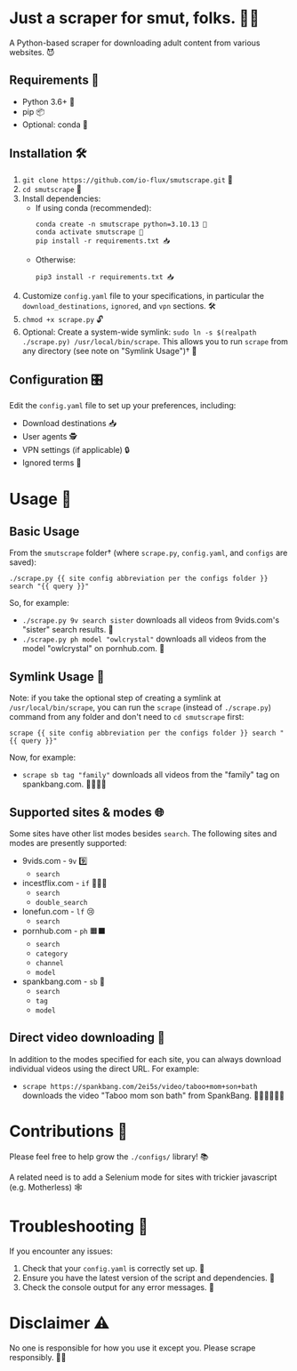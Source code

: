 # Just a scraper for smut, folks. 🍆💦

A Python-based scraper for downloading adult content from various websites. 😈

## Requirements 🧰
- Python 3.6+ 🐍
- pip 📦
- Optional: conda 🐼

## Installation 🛠️
1. `git clone https://github.com/io-flux/smutscrape.git` 🔗
2. `cd smutscrape` 📂
3. Install dependencies:
   - If using conda (recommended):
     ```
     conda create -n smutscrape python=3.10.13 🐍
     conda activate smutscrape 🚀
     pip install -r requirements.txt 📥
     ```
   - Otherwise:
     ```
     pip3 install -r requirements.txt 📥
     ```
4. Customize `config.yaml` file to your specifications, in particular the `download_destinations`, `ignored`, and `vpn` sections. 🛠️
5. `chmod +x scrape.py` 🔓
6. Optional: Create a system-wide symlink: `sudo ln -s $(realpath ./scrape.py) /usr/local/bin/scrape`. This allows you to run `scrape` from any directory (see note on "Symlink Usage")† 🔗

## Configuration 🎛️
Edit the `config.yaml` file to set up your preferences, including:
- Download destinations 📥
- User agents 🕵️
- VPN settings (if applicable) 🔒
- Ignored terms 🚫

# Usage 🚀
## Basic Usage
From the `smutscrape` folder† (where `scrape.py`, `config.yaml`, and `configs` are saved): 

```
./scrape.py {{ site config abbreviation per the configs folder }} search "{{ query }}"
```

So, for example:
- `./scrape.py 9v search sister` downloads all videos from 9vids.com's "sister" search results. 👧
- `./scrape.py ph model "owlcrystal"` downloads all videos from the model "owlcrystal" on pornhub.com. 🦉

## Symlink Usage 🔗
Note: if you take the optional step of creating a symlink at `/usr/local/bin/scrape`, you can run the `scrape` (instead of `./scrape.py`) command from any folder and don't need to `cd smutscrape` first: 

```
scrape {{ site config abbreviation per the configs folder }} search "{{ query }}"
```

Now, for example:
- `scrape sb tag "family"` downloads all videos from the "family" tag on spankbang.com. 👨‍👩‍👧‍👦

## Supported sites & modes 🌐
Some sites have other list modes besides `search`. The following sites and modes are presently supported:
- 9vids.com - `9v` 9️⃣
  * `search`
- incestflix.com - `if` 👨‍👩‍👧
  * `search`
  * `double_search`
- lonefun.com - `lf` 😢
  * `search`
- pornhub.com - `ph` 🟧⬛
  * `search`
  * `category`
  * `channel`
  * `model`
- spankbang.com - `sb` 👋
  * `search`
  * `tag`
  * `model`

## Direct video downloading 🎯

In addition to the modes specified for each site, you can always download individual videos using the direct URL. For example:
- `scrape https://spankbang.com/2ei5s/video/taboo+mom+son+bath` downloads the video "Taboo mom son bath" from SpankBang. 🛀🧒🏻💦👩🏻

# Contributions 🤝
Please feel free to help grow the `./configs/` library! 📚

A related need is to add a Selenium mode for sites with trickier javascript (e.g. Motherless) 🕸️

# Troubleshooting 🔧
If you encounter any issues:
1. Check that your `config.yaml` is correctly set up. 📝
2. Ensure you have the latest version of the script and dependencies. 🔄
3. Check the console output for any error messages. 🚨

# Disclaimer ⚠️

No one is responsible for how you use it except you. Please scrape responsibly. 🧠💭

